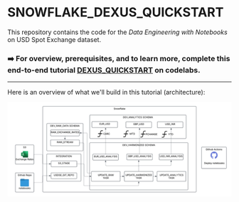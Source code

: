 # SNOWFLAKE_DEXUS_QUICKSTART

This repository contains the code for the *Data Engineering with Notebooks* on USD Spot Exchange dataset.

### ➡️ For overview, prerequisites, and to learn more, complete this end-to-end tutorial [DEXUS_QUICKSTART](https://codelabs-preview.appspot.com/?file_id=14kBgl0rY1y6dWH-sqAnVcINs56WvqHWE-31ezdLy92U#0) on codelabs.

___
Here is an overview of what we'll build in this tutorial (architecture):

<img src="images/architecture.png" width=800px>
